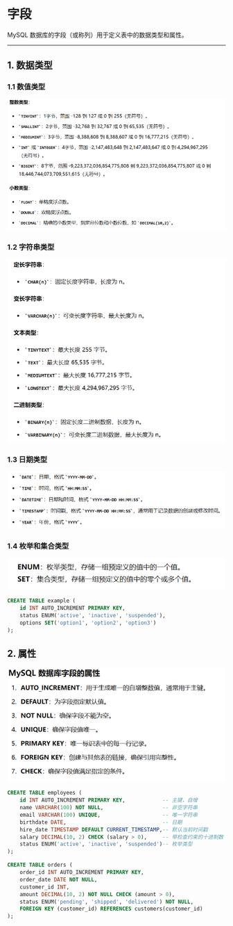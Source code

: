 # 字段

MySQL 数据库的字段（或称列）用于定义表中的数据类型和属性。


---


## 1. 数据类型
### 1.1 数值类型
![alt text](image-6.png)
### 1.2 字符串类型
![alt text](image-7.png)
### 1.3 日期类型
![alt text](image-8.png)
### 1.4 枚举和集合类型
![alt text](image-9.png)
```sql
CREATE TABLE example (
    id INT AUTO_INCREMENT PRIMARY KEY,
    status ENUM('active', 'inactive', 'suspended'),
    options SET('option1', 'option2', 'option3')
);
```

## 2. 属性

![alt text](image-10.png)

```sql
CREATE TABLE employees (
    id INT AUTO_INCREMENT PRIMARY KEY,            -- 主键，自增
    name VARCHAR(100) NOT NULL,                   -- 非空字符串
    email VARCHAR(100) UNIQUE,                    -- 唯一字符串
    birthdate DATE,                               -- 日期
    hire_date TIMESTAMP DEFAULT CURRENT_TIMESTAMP,-- 默认当前时间戳
    salary DECIMAL(10, 2) CHECK (salary > 0),     -- 带检查约束的十进制数
    status ENUM('active', 'inactive', 'suspended')-- 枚举类型
);
```

```sql
CREATE TABLE orders (
    order_id INT AUTO_INCREMENT PRIMARY KEY,
    order_date DATE NOT NULL,
    customer_id INT,
    amount DECIMAL(10, 2) NOT NULL CHECK (amount > 0),
    status ENUM('pending', 'shipped', 'delivered') NOT NULL,
    FOREIGN KEY (customer_id) REFERENCES customers(customer_id)
);
```